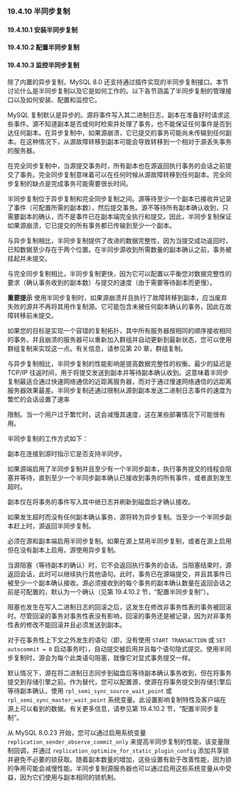 ### 19.4.10 半同步复制

#### 19.4.10.1 安装半同步复制
#### 19.4.10.2 配置半同步复制
#### 19.4.10.3 监控半同步复制

除了内置的异步复制，MySQL 8.0 还支持通过插件实现的半同步复制接口。本节讨论什么是半同步复制以及它是如何工作的。以下各节涵盖了半同步复制的管理接口以及如何安装、配置和监控它。

MySQL 复制默认是异步的。源将事件写入其二进制日志，副本在准备好时请求这些事件。源不知道副本是否或何时检索并处理了事务，也不能保证任何事件是否到达任何副本。在异步复制中，如果源崩溃，它已提交的事务可能尚未传输到任何副本。在这种情况下，从源故障转移到副本可能会导致转移到一个相对于源丢失事务的服务器。

在完全同步复制中，当源提交事务时，所有副本也在源返回执行事务的会话之前提交了事务。完全同步复制意味着可以在任何时候从源故障转移到任何副本。完全同步复制的缺点是完成事务可能需要很长时间。

半同步复制位于异步复制和完全同步复制之间。源等待至少一个副本已接收并记录了事件（可配置所需的副本数），然后提交事务。源不等待所有副本确认收到，只需要副本的确认，而不是事件已在副本端完全执行和提交。因此，半同步复制保证如果源崩溃，它已提交的所有事务都已传输到至少一个副本。

与异步复制相比，半同步复制提供了改进的数据完整性，因为当提交成功返回时，已知数据至少存在于两个位置。在半同步源收到所需数量的副本确认之前，事务被挂起并未提交。

与完全同步复制相比，半同步复制更快，因为它可以配置以平衡您对数据完整性的要求（确认事务收到的副本数）与提交的速度（由于需要等待副本而更慢）。

**重要提示**
使用半同步复制时，如果源崩溃并且执行了故障转移到副本，应当废弃失败的源并不再将其用作复制源。它可能包含未被任何副本确认的事务，因此在故障转移前未提交。

如果您的目标是实现一个容错的复制拓扑，其中所有服务器按相同的顺序接收相同的事务，并且崩溃的服务器可以重新加入群组并自动更新到最新状态，您可以使用群组复制来实现这一点。有关信息，请参见第 20 章，群组复制。

与异步复制相比，半同步复制的性能影响是提高数据完整性的权衡。最少的延迟是 TCP/IP 往返时间，用于将提交发送到副本并等待副本确认收到。这意味着半同步复制最适合通过快速网络通信的近距离服务器，而对于通过慢速网络通信的远距离服务器效果最差。半同步复制还通过限制从源到副本发送二进制日志事件的速度为繁忙的会话设置了速率

限制。当一个用户过于繁忙时，这会减慢其速度，这在某些部署情况下可能很有用。

半同步复制的工作方式如下：

副本在连接到源时指示它是否支持半同步。

如果源端启用了半同步复制并且至少有一个半同步副本，执行事务提交的线程会阻塞并等待，直到至少一个半同步副本确认已接收到事务的所有事件，或者直到发生超时。

副本仅在将事务的事件写入其中继日志并刷新到磁盘后才确认接收。

如果发生超时而没有任何副本确认事务，源将转为异步复制。当至少一个半同步副本赶上时，源返回半同步复制。

必须在源和副本端启用半同步复制。如果在源上禁用半同步复制，或者在源上启用但在没有副本上启用，源使用异步复制。

当源阻塞（等待副本的确认）时，它不会返回执行事务的会话。当阻塞结束时，源返回会话，此时可以继续执行其他语句。此时，事务已在源端提交，并且其事件已被至少一个副本确认接收。源必须接收到的每个事务的副本确认数量在返回会话之前是可配置的，默认为一个确认（见第 19.4.10.2 节，“配置半同步复制”）。

阻塞也发生在写入二进制日志的回滚之后，这发生在修改非事务性表的事务被回滚时。尽管回滚的事务对事务性表没有影响，回滚的事务还是被记录，因为对非事务性表的修改不能回滚并且必须发送到副本。

对于在事务性上下文之外发生的语句（即，没有使用 `START TRANSACTION` 或 `SET autocommit = 0` 启动事务时），自动提交被启用并且每个语句隐式提交。使用半同步复制时，源会为每个此类语句阻塞，就像它对显式事务提交一样。

默认情况下，源在将二进制日志同步到磁盘后等待副本确认事务收到，但在将事务提交到存储引擎之前。作为替代，您可以配置源，使源在将事务提交到存储引擎后等待副本确认，使用 `rpl_semi_sync_source_wait_point` 或 `rpl_semi_sync_master_wait_point` 系统变量。此设置影响复制特性及客户端在源上可以看到的数据。有关更多信息，请参见第 19.4.10.2 节，“配置半同步复制”。

从 MySQL 8.0.23 开始，您可以通过启用系统变量 `replication_sender_observe_commit_only` 来提高半同步复制的性能，该变量限制回调，并通过 `replication_optimize_for_static_plugin_config` 添加共享锁并避免不必要的锁获取。随着副本数量的增加，这些设置有助于改善性能，因为锁的争用可能会减慢性能。半同步复制源服务器也可以通过启用这些系统变量从中受益，因为它们使用与副本相同的锁机制。